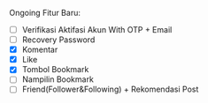 Ongoing Fitur Baru:
- [ ] Verifikasi Aktifasi Akun With OTP + Email
- [ ] Recovery Password
- [x] Komentar
- [x] Like
- [x] Tombol Bookmark
- [ ] Nampilin Bookmark
- [ ] Friend(Follower&Following) + Rekomendasi Post
